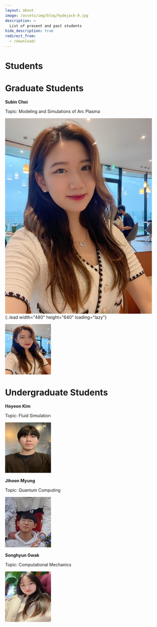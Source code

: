 ```yaml
---
layout: about
image: /assets/img/blog/hydejack-9.jpg
description: >
  List of present and past students 
hide_description: true
redirect_from:
  - /download/
---
```


# Students

# Graduate Students


**Subin Choi**

Topic: Modeling and Simulations of Arc Plasma

![Screenshot](/assets/img/students/subin.jpeg){:.lead width="480" height="640" loading="lazy"}

<img src="/assets/img/students/subin.jpeg" alt="subin" style="width:150px;height:165px;">

# Undergraduate Students

**Hoyeon Kim**

Topic: Fluid Simulation

<img src="/assets/img/students/hoyeon.jpeg" alt="subin" style="width:150px;height:165px;">

**Jihoon Myung**

Topic: Quantum Computing

<img src="/assets/img/students/myungjihoon.jpg" alt="subin" style="width:150px;height:165px;">

**Songhyun Gwak**

Topic: Computational Mechanics

<img src="/assets/img/students/songhyun.jpeg" alt="subin" style="width:150px;height:165px;">


